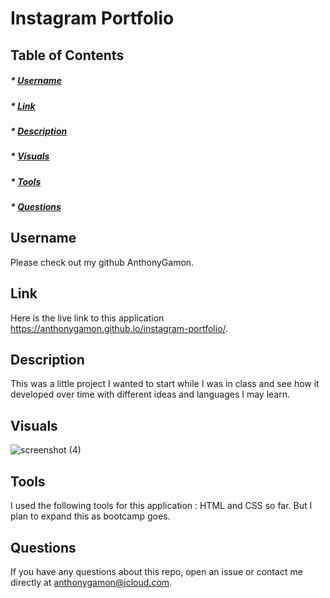 # Instagram Portfolio

## Table of Contents
##### * [Username](#username)
##### * [Link](#link)
##### * [Description](#description)
##### * [Visuals](#visuals)
##### * [Tools](#tools)
##### * [Questions](#questions)

## Username
Please check out my github AnthonyGamon.

## Link
Here is the live link to this application https://anthonygamon.github.io/instagram-portfolio/.

## Description
This was a little project I wanted to start while I was in class and see how it developed over time with different ideas and languages I may learn. 

## Visuals
![screenshot (4)](https://user-images.githubusercontent.com/68041150/104083289-00fea500-5203-11eb-9a9b-2cc82e907354.jpeg)

## Tools
I used the following tools for this application : HTML and CSS so far. But I plan to expand this as bootcamp goes. 


## Questions
If you have any questions about this repo, open an issue or contact me directly at anthonygamon@icloud.com. 
